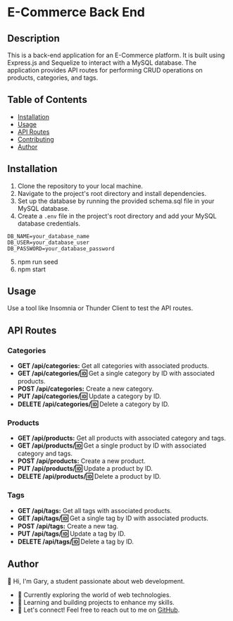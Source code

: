 # E-Commerce Back End

## Description

This is a back-end application for an E-Commerce platform. It is built using Express.js and Sequelize to interact with a MySQL database. The application provides API routes for performing CRUD operations on products, categories, and tags.

## Table of Contents

- [Installation](#installation)
- [Usage](#usage)
- [API Routes](#api-routes)
- [Contributing](#contributing)
- [Author](#author)

## Installation

1. Clone the repository to your local machine.
2. Navigate to the project's root directory and install dependencies.
3. Set up the database by running the provided schema.sql file in your MySQL database.
4. Create a `.env` file in the project's root directory and add your MySQL database credentials.
```
DB_NAME=your_database_name
DB_USER=your_database_user
DB_PASSWORD=your_database_password
```
5. npm run seed
6. npm start

## Usage

Use a tool like Insomnia or Thunder Client to test the API routes.

## API Routes

### Categories

- **GET /api/categories:** Get all categories with associated products.
- **GET /api/categories/:id:** Get a single category by ID with associated products.
- **POST /api/categories:** Create a new category.
- **PUT /api/categories/:id:** Update a category by ID.
- **DELETE /api/categories/:id:** Delete a category by ID.

### Products

- **GET /api/products:** Get all products with associated category and tags.
- **GET /api/products/:id:** Get a single product by ID with associated category and tags.
- **POST /api/products:** Create a new product.
- **PUT /api/products/:id:** Update a product by ID.
- **DELETE /api/products/:id:** Delete a product by ID.

### Tags

- **GET /api/tags:** Get all tags with associated products.
- **GET /api/tags/:id:** Get a single tag by ID with associated products.
- **POST /api/tags:** Create a new tag.
- **PUT /api/tags/:id:** Update a tag by ID.
- **DELETE /api/tags/:id:** Delete a tag by ID.

## Author

👋 Hi, I'm Gary, a student passionate about web development.

- 🔭 Currently exploring the world of web technologies.
- 🌱 Learning and building projects to enhance my skills.
- 💬 Let's connect! Feel free to reach out to me on [GitHub](https://github.com/garym636).